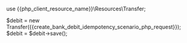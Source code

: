 use {{php_client_resource_name}}\Resources\Transfer;

$debit = new Transfer({{create_bank_debit_idempotency_scenario_php_request}});
$debit = $debit->save();
